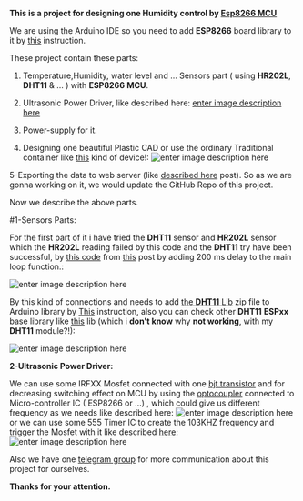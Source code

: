 **This is a project for designing one Humidity control by [**Esp8266 MCU**][1]**

We are using the Arduino IDE so you need to add **ESP8266** board library to it by [this][2] instruction.


These project contain these parts:

 1. Temperature,Humidity, water level and ... Sensors part ( using **HR202L**, **DHT11** & ... ) with **ESP8266** **MCU**. 
 2.  Ultrasonic Power Driver, like described here:
[enter image description here][3]

 3. Power-supply for it.
 4. Designing one beautiful Plastic CAD or use the ordinary Traditional container like [this][4] kind of device!:
![enter image description here][5]

5-Exporting the data to web server (like [described here][6] post).
So as we are gonna working on it, we would update the GitHub Repo of this project.

Now we describe the above parts.

#1-Sensors Parts:

For the first part of it i have tried the **DHT11** sensor and **HR202L** sensor which the **HR202L**  reading failed by this code and the **DHT11** try have been successful, by [this code][7] from [this][8] post by adding 200 ms delay to the main loop function.:

![enter image description here][9]

By this kind of connections and needs to add [the **DHT11** Lib][10] zip file to Arduino library by [This][11] instruction, also you can check other **DHT11** **ESPxx** base library like [this][12] lib (which i **don't know** why **not working**, with my **DHT11** module?!):

![enter image description here][13]

**2-Ultrasonic Power Driver:**

We can use some IRFXX Mosfet connected with one [bjt transistor][14] and for decreasing switching effect on MCU by using the [optocoupler][15] connected to Micro-controller IC ( ESP8266 or ...) , which could give us different frequency as we needs like described here:
![enter image description here][16]
or we can use some 555 Timer IC to create the 103KHZ frequency and trigger the Mosfet with it like described [here][17]:
![enter image description here][18]


Also we have one [telegram group][19] for more communication about this project for ourselves.

**Thanks for your attention.**


  [1]: https://en.wikipedia.org/wiki/ESP8266
  [2]: https://www.youtube.com/watch?v=OC9wYhv6juM
  [3]: https://i.stack.imgur.com/nYkRG.jpg
  [4]: https://grabcad.com/library/148447
  [5]: https://i.stack.imgur.com/6n5cR.jpg
  [6]: https://randomnerdtutorials.com/esp8266-dht11dht22-temperature-and-humidity-web-server-with-arduino-ide/
  [7]: https://github.com/GSH-Open-source-projects/Esp8266-Home-Humidity-device/blob/master/DHT_ESP8266/DHT_ESP8266.ino
  [8]: https://www.electronicwings.com/nodemcu/dht11-sensor-interfacing-with-nodemcu
  [9]: https://i.stack.imgur.com/QS8sh.png
  [10]: https://github.com/markruys/arduino-DHT/archive/master.zip
  [11]: https://www.youtube.com/watch?v=jMSic83Prs8
  [12]: https://github.com/beegee-tokyo/DHTesp/blob/master/examples/DHT_ESP8266/DHT_ESP8266.ino
  [13]: https://i.stack.imgur.com/kDTwT.png
  [14]: https://en.wikipedia.org/wiki/Bipolar_junction_transistor
  [15]: https://en.wikipedia.org/wiki/Opto-isolator
  [16]: https://i.stack.imgur.com/uox8i.jpg
  [17]: https://www.instructables.com/id/Make-Your-Own-Super-Simple-Ultrasonic-Mist-Maker/
  [18]: https://i.stack.imgur.com/jsKph.png
  [19]: https://t.me/joinchat/CKfLihtRUUbOkM-mKniJww
